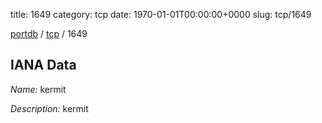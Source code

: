 title: 1649
category: tcp
date: 1970-01-01T00:00:00+0000
slug: tcp/1649

[portdb](/) / [tcp](/category/tcp.html) / 1649


## IANA Data

_Name:_ kermit

_Description:_ kermit

